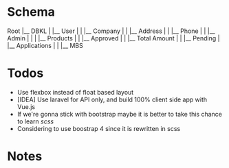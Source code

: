 # Schema

Root
|__ DBKL
|   |__ User
|   |   |__ Company
|   |   |__ Address
|   |   |__ Phone
|   |   |__ Admin
|   |
|   |__ Products
|   |   |__ Approved
|   |   |__ Total Amount
|   |   |__ Pending
|   |__ Applications
|
|
|__ MBS
# Todos

- Use flexbox instead of float based layout
- [IDEA] Use laravel for API only, and build 100% client side app with Vue.js
- If we're gonna stick with bootstrap maybe it is better to take this chance to learn _scss_
- Considering to use boostrap 4 since it is rewritten in scss

# Notes

